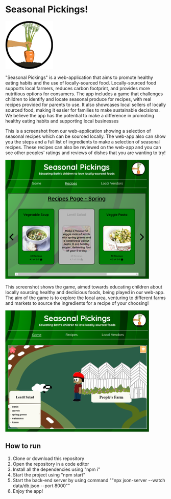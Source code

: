 # Seasonal Pickings!

<img src="logo.png" width="150"/>

"Seasonal Pickings" is a web-application that aims to promote healthy eating habits and the use of locally-sourced food. Locally-sourced food supports local farmers, reduces carbon footprint, and provides more nutritious options for consumers. The app includes a game that challenges children to identify and locate seasonal produce for recipes, with real recipes provided for parents to use. It also showcases local sellers of locally sourced food, making it easier for families to make sustainable decisions. We believe the app has the potential to make a difference in promoting healthy eating habits and supporting local businesses

This is a screenshot from our web-application showing a selection of seasonal recipes which can be sourced locally. The web-app also can show you the steps and a full list of ingredients to make a selection of seasonal recipes. These recipes can also be reviewed on the web-app and you can see other peoples' ratings and reviews of dishes that you are wanting to try!

<img src="Screenshot 2023-04-02 112510.png" width="450"/>


This screenshot shows the game, aimed towards educating children about locally sourcing healthy and declicious foods, being played in our web-app. The aim of the game is to explore the local area, venturing to different farms and markets to source the ingredients for a recipe of your choosing!

<img src="Screenshot 2023-04-02 112628.png" width="450"/>


## How to run
1. Clone or download this repository
2. Open the repository in a code editor
3. Install all the dependencies using "npm i"
4. Start the project using "npm start"
5. Start the back-end server by using command ""npx json-server --watch data/db.json --port 8000""
6. Enjoy the app!
